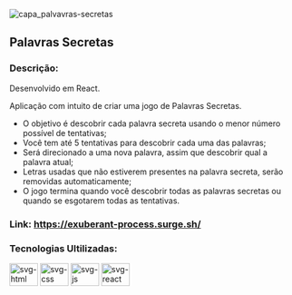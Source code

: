 ![capa_palvavras-secretas](https://user-images.githubusercontent.com/102442943/194781181-af9ee4ce-006e-42ba-ad25-9dbf2ac75d0d.png)

## Palavras Secretas

### Descrição: 

Desenvolvido em React.

Aplicação com intuito de criar uma jogo de Palavras Secretas.

- O objetivo é descobrir cada palavra secreta usando o menor número possível de tentativas;
- Você tem até 5 tentativas para descobrir cada uma das palavras;
- Será direcionado a uma nova palavra, assim que descobrir qual a palavra atual;
- Letras usadas que não estiverem presentes na palavra secreta, serão removidas automaticamente;
- O jogo termina quando você descobrir todas as palavras secretas ou quando se esgotarem todas as tentativas.

### Link: https://exuberant-process.surge.sh/

### Tecnologias Ultilizadas:

<div>
  <img height="40px" width="50px" src="https://cdn.jsdelivr.net/gh/devicons/devicon/icons/html5/html5-original.svg" alt="svg-html"/>
  <img height="40px" width="50px" src="https://cdn.jsdelivr.net/gh/devicons/devicon/icons/css3/css3-original.svg" alt="svg-css"/>
  <img height="40px" width="50px" src="https://cdn.jsdelivr.net/gh/devicons/devicon/icons/javascript/javascript-original.svg" alt="svg-js"/>
  <img height="40px" width="50px" src="https://cdn.jsdelivr.net/gh/devicons/devicon/icons/react/react-original.svg" alt="svg-react"/>
</div>
